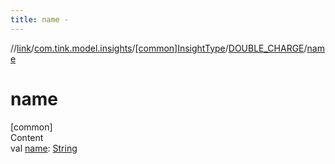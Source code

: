 ```yaml
---
title: name -
---
```

//[link](../../../index.md)/[com.tink.model.insights](../../index.md)/[[common]InsightType](../index.md)/[DOUBLE_CHARGE](index.md)/[name](name.md)



# name  
[common]  
Content  
val [name](name.md): [String](https://kotlinlang.org/api/latest/jvm/stdlib/kotlin/-string/index.html)  



